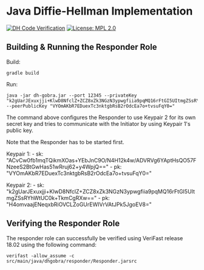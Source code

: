 # Java Diffie-Hellman Implementation
[![DH Code Verification](https://github.com/soundverification/wireguard/actions/workflows/dh-code.yml/badge.svg?branch=main)](https://github.com/soundverification/wireguard/actions/workflows/dh-code.yml?query=branch%3Amain)
[![License: MPL 2.0](https://img.shields.io/badge/License-MPL%202.0-brightgreen.svg)](../../LICENSE)

## Building & Running the Responder Role
Build:
```
gradle build
```

Run:
```
java -jar dh-gobra.jar --port 12345 --privateKey "k2gUarJExuxjji+KlwD8NfclZ+ZCZ8xZk3NGzN3ypwgfiia9pqMQ16rFtGI5UItmgZSsRYhWtUC0k+TkmCgRXw==" --peerPublicKey "VYOmAKbR7EDuexTc3nktgbRsB2rOdcEa7o+tvsuFqY0="
```

The command above configures the Responder to use Keypair 2 for its own secret key and tries to communicate with the Initiator by using Keypair 1's public key.

Note that the Responder has to be started first.


Keypair 1:
    - sk: "ACvCw0fb1mqTQikmXOas+YEbJnC9O/N4H12k4w/ADVRVg6YAptHsQO57FNzeeS2BtGwHas51wRruj62+y4WpjQ=="
    - pk: "VYOmAKbR7EDuexTc3nktgbRsB2rOdcEa7o+tvsuFqY0="

Keypair 2:
    - sk: "k2gUarJExuxjji+KlwD8NfclZ+ZCZ8xZk3NGzN3ypwgfiia9pqMQ16rFtGI5UItmgZSsRYhWtUC0k+TkmCgRXw=="
    - pk: "H4omvaajENeqxbRiOVCLZoGUrEWIVrVAtJPk5JgoEV8="

## Verifying the Responder Role
The responder role can successfully be verified using VeriFast release 18.02 using the following command:
```
verifast -allow_assume -c src/main/java/dhgobra/responder/Responder.jarsrc
```
